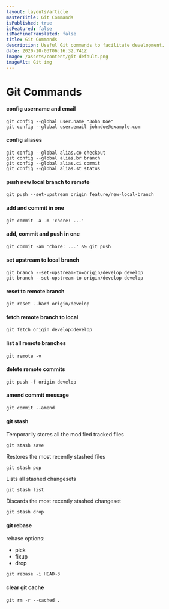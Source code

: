 ```yaml
---
layout: layouts/article
masterTitle: Git Commands
isPublished: true
isFeatured: false
isMachineTranslated: false
title: Git Commands
description: Useful Git commands to facilitate development.
date: 2020-10-03T06:16:32.741Z
image: /assets/content/git-default.png
imageAlt: Git img
---
```


# Git Commands

#### config username and email

```
git config --global user.name "John Doe"
git config --global user.email johndoe@example.com
```

#### config aliases

```
git config --global alias.co checkout
git config --global alias.br branch
git config --global alias.ci commit
git config --global alias.st status
```

#### push new local branch to remote

```
git push --set-upstream origin feature/new-local-branch
```

#### add and commit in one

```
git commit -a -m 'chore: ...'
```

#### add, commit and push in one

```
git commit -am 'chore: ...' && git push
```

#### set upstream to local branch

```
git branch --set-upstream-to=origin/develop develop
git branch --set-upstream-to origin/develop develop
```

#### reset to remote branch

```
git reset --hard origin/develop
```

#### fetch remote branch to local

```
git fetch origin develop:develop
```

#### list all remote branches

```
git remote -v
```

#### delete remote commits

```
git push -f origin develop
```

#### amend commit message

```
git commit --amend
```

#### git stash

Temporarily stores all the modified tracked files

```
git stash save
```

Restores the most recently stashed files

```
git stash pop
```

Lists all stashed changesets

```
git stash list
```

Discards the most recently stashed changeset

```
git stash drop
```

#### git rebase

rebase options:

- pick
- fixup
- drop

```
git rebase -i HEAD~3
```

#### clear git cache

```
git rm -r --cached .
```

